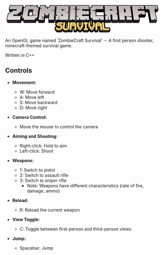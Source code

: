 ![AltText](textures/GameLogo.png)

An OpenGL game named ‘ZombieCraft Survival’ -- A first person shooter, minecraft-themed survival game.

Written in C++

## Controls

- **Movement:**
  - W: Move forward
  - A: Move left
  - S: Move backward
  - D: Move right

- **Camera Control:**
  - Move the mouse to control the camera

- **Aiming and Shooting:**
  - Right-click: Hold to aim
  - Left-click: Shoot

- **Weapons:**
  - 1: Switch to pistol
  - 2: Switch to assault rifle
  - 3: Switch to sniper rifle
    - Note: Weapons have different characteristics (rate of fire, damage, ammo)

- **Reload:**
  - R: Reload the current weapon

- **View Toggle:**
  - C: Toggle between first-person and third-person views

- **Jump:**
  - Spacebar: Jump
